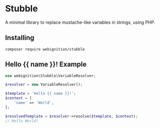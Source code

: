 # Stubble
A minimal library to replace mustache-like variables in strings, using PHP.

## Installing

`composer require webignition/stubble`


## Hello {{ name }}! Example

```php
use webignition\Stubble\VariableResolver;

$resolver = new VariableResolver();

$template = 'Hello {{ name }}!';
$context = [
    'name' => 'World',
];

$resolvedTemplate = $resolver->resolve($template, $context);
// Hello World!
```
